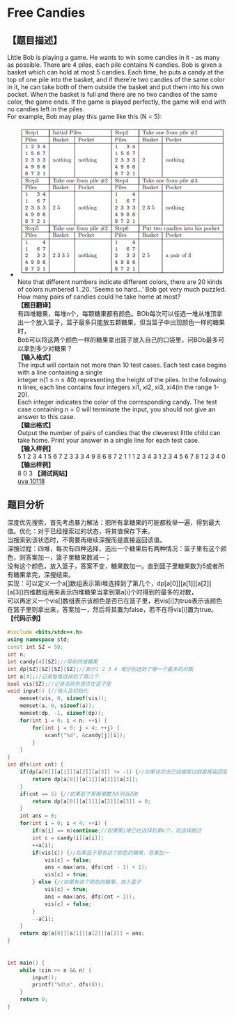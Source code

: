 ﻿# Free Candies
 ## 【题目描述】  
Little Bob is playing a game. He wants to win some candies in it - as many as possible.
There are 4 piles, each pile contains N candies. Bob is given a basket which can hold at most 5
candies. Each time, he puts a candy at the top of one pile into the basket, and if there’re two candies
of the same color in it, he can take both of them outside the basket and put them into his own pocket.
When the basket is full and there are no two candies of the same color, the game ends. If the game is
played perfectly, the game will end with no candies left in the piles.  
For example, Bob may play this game like this (N = 5):  
- ![](images/uva10118.png)  
Note that different numbers indicate different colors, there are 20 kinds of colors numbered 1..20.
‘Seems so hard...’ Bob got very much puzzled. How many pairs of candies could he take home at
most?  
**【题目翻译】**  
有四堆糖果，每堆n个，每颗糖果都有颜色。BOb每次可以任选一堆从堆顶拿出一个放入篮子，篮子最多只能放五颗糖果，但当篮子中出现颜色一样的糖果时，  
Bob可以将这两个颜色一样的糖果拿出篮子放入自己的口袋里，问BOb最多可以拿到多少对糖果？    
**【输入格式】**  
The input will contain not more than 10 test cases. Each test case begins with a line containing a single  
integer n(1 ≤ n ≤ 40) representing the height of the piles. In the following n lines, each line contains four integers xi1, xi2, xi3, xi4(in the range 1-20).   
Each integer indicates the color of the corresponding candy. The test case containing n = 0 will terminate the input, you should not give an answer to this case.  
 **【输出格式】**  
Output the number of pairs of candies that the cleverest little child can take home. Print your answer
in a single line for each test case.  
 **【输入样例】**  
	5
	1 2 3 4
	1 5 6 7
	2 3 3 3
	4 9 8 6
	8 7 2 1
	1
	1 2 3 4
	3
	1 2 3 4
	5 6 7 8
	1 2 3 4
	0
 **【输出样例】**  
	8
	0
	3
 **【测试网站】**  
 [uva 10118](https://vjudge.net/problem/UVA-10118)  
 ## 题目分析  
深度优先搜索，首先考虑暴力解法：把所有拿糖果的可能都枚举一遍，得到最大值。优化：对于已经搜索过的状态，将其值保存下来，  
当搜索到该状态时，不需要再继续深搜而是直接返回该值。  
深搜过程：四堆，每次有四种选择，选出一个糖果后有两种情况：篮子里有这个颜色，则答案加一，篮子里糖果数减一；  
没有这个颜色，放入篮子，答案不变，糖果数加一。直到篮子里糖果数为5或者所有糖果拿完，深搜结束。  
实现：可以定义一个a[]数组表示第i堆选择到了第几个，dp[a[0]][a[1]][a[2]][a[3]]四维数组用来表示四堆糖果当拿到第a[i]个时得到的最多的对数，  
可以再定义一个vis[]数组表示该颜色是否已在篮子里，若vis[i]为true表示该颜色在篮子里则拿出来，答案加一，然后将其置为false，若不在将vis[i]置为true。  
 **【代码示例】**  
```c++
#include <bits/stdc++.h>
using namespace std;
const int SZ = 50;
int n;
int candy[4][SZ];//保存四堆糖果
int dp[SZ][SZ][SZ][SZ];//表示1 2 3 4 堆分别选到了哪一个最多的对数
int a[4];//记录每堆选择到了第几个
bool vis[SZ];//记录该颜色是否在篮子里
void input() {//输入及初始化
    memset(vis, 0, sizeof(vis));
    memset(a, 0, sizeof(a));
    memset(dp, -1, sizeof(dp));
    for(int i = 0; i < n; ++i) {
        for(int j = 0; j < 4; ++j) {
            scanf("%d", &candy[j][i]);
        }
    }
}
int dfs(int cnt) {
    if(dp[a[0]][a[1]][a[2]][a[3]] != -1) {//如果该状态已经搜索过就直接返回值
        return dp[a[0]][a[1]][a[2]][a[3]];
    }
    if(cnt == 5) {//如果篮子里糖果数为5则返回0
        return dp[a[0]][a[1]][a[2]][a[3]] = 0;
    }
    int ans = 0;
    for(int i = 0; i < 4; ++i) {
        if(a[i] == n)continue;//如果第i堆已经选择到第n个，则选择跳过
        int c = candy[i][a[i]];
        ++a[i];
        if(vis[c]) {//如果篮子里有这个颜色的糖果，答案加一
            vis[c] = false;
            ans = max(ans, dfs(cnt - 1) + 1);
            vis[c] = true;
        } else {//如果有这个颜色的糖果，放入篮子
            vis[c] = true;
            ans = max(ans, dfs(cnt + 1));
            vis[c] = false;
        }
        --a[i];
    }
    return dp[a[0]][a[1]][a[2]][a[3]] = ans;
}


int main() {
    while (cin >> n && n) {
        input();
        printf("%d\n", dfs(0));
    }
    return 0;
}
```